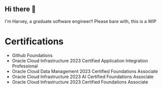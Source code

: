 ## Hi there 👋

I'm Harvey, a graduate software engineer!!
Please bare with, this is a WIP

# Certifications

- Github Foundations
- Oracle Cloud Infrastructure 2023 Certified Application Integration Professional
- Oracle Cloud Data Management 2023 Certified Foundations Associate
- Oracle Cloud Infrastructure 2023 AI Certified Foundations Associate
- Oracle Cloud Infrastructure 2023 Certified Foundations Associate
